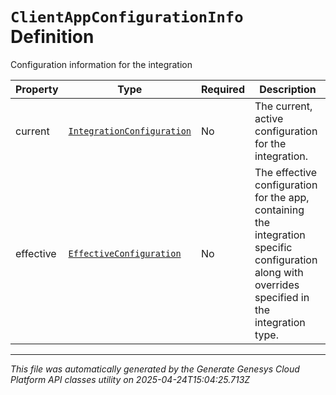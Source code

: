 # `ClientAppConfigurationInfo` Definition

Configuration information for the integration

| Property | Type | Required | Description |
|----------|------|----------|-------------|
| current | [`IntegrationConfiguration`](integrationconfiguration-definition.md) | No | The current, active configuration for the integration. |
| effective | [`EffectiveConfiguration`](effectiveconfiguration-definition.md) | No | The effective configuration for the app, containing the integration specific configuration along with overrides specified in the integration type. |

---

*This file was automatically generated by the Generate Genesys Cloud Platform API classes utility on 2025-04-24T15:04:25.713Z*